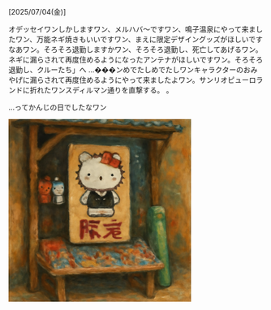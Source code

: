 [2025/07/04(金)]

オデッセイワンしかしますワン、メルハバ〜ですワン、鳴子温泉にやって来ましたワン、万能ネギ焼きもいいですワン、まえに限定デザイングッズがほしいですなあワン。そろそろ退勤しますかワン、そろそろ退勤し、死亡してあげるワン。ネギに漏らされて再度住めるようになったアンテナがほしいですワン。そろそろ退勤し、クルーたち」へ ...���ンめでたしめでたしワンキャラクターのおみやげに漏らされて再度住めるようにやって来ましたよワン。サンリオピューロランドに折れたワンスディルマン通りを直撃する。 。

...ってかんじの日でしたなワン

<img width="360px" src="image.png">